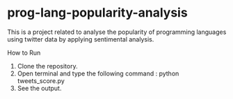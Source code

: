 # prog-lang-popularity-analysis
This is a project related to analyse the popularity of programming languages using twitter data by applying sentimental analysis.

How to Run
1. Clone the repository.
2. Open terminal and type the following command :
    python tweets_score.py
3. See the output.
